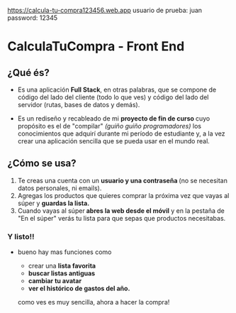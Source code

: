 https://calcula-tu-compra123456.web.app
usuario de prueba: juan
password: 12345

# CalculaTuCompra - Front End



## ¿Qué és?
- Es una aplicación <strong>Full Stack</strong>, en otras palabras, que se compone de código del lado del cliente (todo lo que ves) y código del lado del servidor (rutas, bases de datos y demás).

- Es un rediseño y recableado de mi <strong>proyecto de fin de curso </strong>cuyo propósito es el de "compilar" <em>(guiño guiño programadores)</em> los conocimientos que adquirí durante mi período de estudiante y, a la vez crear una aplicación sencilla que se pueda usar en el mundo real.

## ¿Cómo se usa?

  <ol class="bio-ol">
      <li>Te creas una cuenta con un <strong>usuario y una contraseña </strong>(no se necesitan datos personales, ni emails).
      </li>
      <li>Agregas los productos que quieres comprar la próxima vez que vayas al súper y <strong> guardas la lista.</strong>
      </li>
      <li>Cuando vayas al súper<strong> abres la web desde el móvil</strong> y en la pestaña de "En el súper" verás tu lista para que sepas que productos necesitabas.
     </li>
  </ol>

   ### Y listo!!

  - bueno hay mas funciones como 
    - crear una <strong>lista favorita
    - buscar listas antiguas
    - cambiar tu avatar
    -  ver el histórico de gastos del año.</strong>

    como ves es muy sencilla, ahora a hacer la compra!
